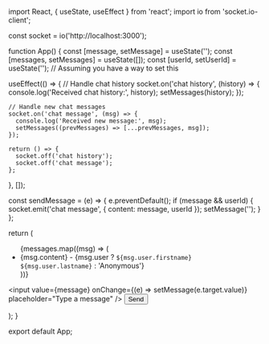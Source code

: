import React, { useState, useEffect } from 'react';
import io from 'socket.io-client';

const socket = io('http://localhost:3000');

function App() {
  const [message, setMessage] = useState('');
  const [messages, setMessages] = useState([]);
  const [userId, setUserId] = useState(''); // Assuming you have a way to set this

  useEffect(() => {
    // Handle chat history
    socket.on('chat history', (history) => {
      console.log('Received chat history:', history);
      setMessages(history);
    });

    // Handle new chat messages
    socket.on('chat message', (msg) => {
      console.log('Received new message:', msg);
      setMessages((prevMessages) => [...prevMessages, msg]);
    });

    return () => {
      socket.off('chat history');
      socket.off('chat message');
    };
  }, []);

  const sendMessage = (e) => {
    e.preventDefault();
    if (message && userId) {
      socket.emit('chat message', { content: message, userId });
      setMessage('');
    }
  };

  return (
    <div>
      <ul>
        {messages.map((msg) => (
          <li key={msg.id}>
            {msg.content} - {msg.user ? `${msg.user.firstname} ${msg.user.lastname}` : 'Anonymous'}
          </li>
        ))}
      </ul>
      <form onSubmit={sendMessage}>
        <input
          value={message}
          onChange={(e) => setMessage(e.target.value)}
          placeholder="Type a message"
        />
        <button type="submit">Send</button>
      </form>
    </div>
  );
}

export default App;
